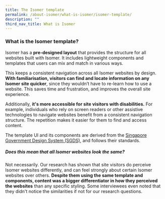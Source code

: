 ```yaml
---
title: The Isomer template
permalink: /about-isomer/what-is-isomer/isomer-template/
description: ""
third_nav_title: What is Isomer
---
```

### What is the Isomer template?
Isomer has a **pre-designed layout** that provides the structure for all websites built with Isomer. It includes lightweight components and templates that users can mix and match in various ways. 

This keeps a consistent navigation across all Isomer websites by design. **With familiarisation, visitors can find and locate information on any Isomer site quicker**, since they wouldn’t have to re-learn how to use a website. This saves time and frustration, and improves the overall site experience.

Additionally, **it's more accessible for site visitors with disabilities.** For example, individuals who rely on screen readers or other assistive technologies to navigate websites benefit from a consistent navigation structure. The repetition makes it easier for them to find and access content.

The template UI and its components are derived from the [Singapore Government Design System (SGDS)](https://www.designsystem.tech.gov.sg/), and follows their standards. 


##### Does this mean that all Isomer websites look the same?

Not necessarily. Our research has shown that site visitors do perceive Isomer websites differently, and can feel strongly about certain Isomer websites over others. **Despite them using the same template and components, content was a bigger differentiator in how they perceived the websites** than any specific styling. Some interviewees even noted that they didn't notice the similarities if not for our research questions.
